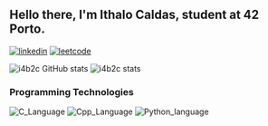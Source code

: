 ## Hello there, I'm Ithalo Caldas, student at 42 Porto.

[![linkedin](https://img.shields.io/badge/LinkedIn-0077B5?style=for-the-badge&logo=linkedin&logoColor=white)](https://www.linkedin.com/in/ithalo-barbosa-caldas-a65218246/)
[![leetcode](https://img.shields.io/badge/-LeetCode-FFA116?style=for-the-badge&logo=LeetCode&logoColor=black)](https://leetcode.com/traiguuhh/)

![i4b2c GitHub stats](https://github-readme-stats.vercel.app/api?username=i4b2c&show_icons=true&theme=radical)
![i4b2c stats](https://github-readme-stats.vercel.app/api/top-langs/?username=i4b2c&layout=compact)

### Programming Technologies

![C_Language](https://img.shields.io/badge/C-00599C?style=for-the-badge&logo=c&logoColor=white)
![Cpp_Language](https://img.shields.io/badge/C%2B%2B-00599C?style=for-the-badge&logo=c%2B%2B&logoColor=white)
![Python_language](https://img.shields.io/badge/Python-3776AB?style=for-the-badge&logo=python&logoColor=white)
